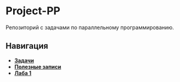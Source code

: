 # Project-PP

Репозиторий с задачами по параллельному программированию.

## Навигация

* [**Задачи**](https://github.com/timattt/Project-PP/blob/master/About/Problems.md)
* [**Полезные записи**](https://github.com/timattt/Project-PP/blob/master/About/Docs.md)
* [**Лаба 1**](https://github.com/timattt/Project-PP/blob/master/About/Grid.md)
